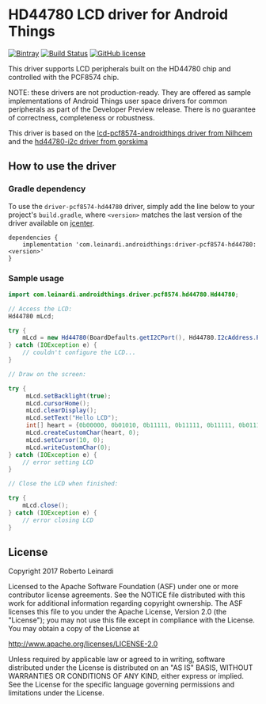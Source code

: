 # HD44780 LCD driver for Android Things

[![Bintray](https://img.shields.io/bintray/v/leinardi/androidthings/driver-pcf8574-hd44780.svg?style=plastic)](https://bintray.com/leinardi/androidthings/driver-pcf8574-hd44780)
[![Build Status](https://img.shields.io/travis/leinardi/androidthings-drivers/master.svg?style=plastic)](https://travis-ci.org/leinardi/androidthings-drivers)
[![GitHub license](https://img.shields.io/github/license/leinardi/androidthings-drivers.svg?style=plastic)](https://github.com/leinardi/androidthings-drivers/blob/master/LICENSE)

This driver supports LCD peripherals built on the HD44780 chip and controlled with the PCF8574 chip.

NOTE: these drivers are not production-ready. They are offered as sample
implementations of Android Things user space drivers for common peripherals
as part of the Developer Preview release. There is no guarantee
of correctness, completeness or robustness.

This driver is based on the [lcd-pcf8574-androidthings driver from Nilhcem](https://github.com/Nilhcem/lcd-pcf8574-androidthings)
and the [hd44780-i2c driver from gorskima](https://github.com/gorskima/hd44780-i2c) 

## How to use the driver

### Gradle dependency

To use the `driver-pcf8574-hd44780` driver, simply add the line below to your project's `build.gradle`,
where `<version>` matches the last version of the driver available on [jcenter][jcenter].

```
dependencies {
    implementation 'com.leinardi.androidthings:driver-pcf8574-hd44780:<version>'
}
```

### Sample usage

```java
import com.leinardi.androidthings.driver.pcf8574.hd44780.Hd44780;

// Access the LCD:
Hd44780 mLcd;

try {
    mLcd = new Hd44780(BoardDefaults.getI2CPort(), Hd44780.I2cAddress.PCF8574AT, Hd44780.Geometry.LCD_20X4);
} catch (IOException e) {
    // couldn't configure the LCD...
}

// Draw on the screen:

try {
     mLcd.setBacklight(true);
     mLcd.cursorHome();
     mLcd.clearDisplay();
     mLcd.setText("Hello LCD");
     int[] heart = {0b00000, 0b01010, 0b11111, 0b11111, 0b11111, 0b01110, 0b00100, 0b00000};
     mLcd.createCustomChar(heart, 0);
     mLcd.setCursor(10, 0);
     mLcd.writeCustomChar(0);
} catch (IOException e) {
    // error setting LCD
}

// Close the LCD when finished:

try {
    mLcd.close();
} catch (IOException e) {
    // error closing LCD
}
```

## License

Copyright 2017 Roberto Leinardi

Licensed to the Apache Software Foundation (ASF) under one or more contributor
license agreements.  See the NOTICE file distributed with this work for
additional information regarding copyright ownership.  The ASF licenses this
file to you under the Apache License, Version 2.0 (the "License"); you may not
use this file except in compliance with the License.  You may obtain a copy of
the License at

  http://www.apache.org/licenses/LICENSE-2.0

Unless required by applicable law or agreed to in writing, software
distributed under the License is distributed on an "AS IS" BASIS, WITHOUT
WARRANTIES OR CONDITIONS OF ANY KIND, either express or implied.  See the
License for the specific language governing permissions and limitations under
the License.

[jcenter]: https://bintray.com/leinardi/androidthings/driver-pcf8574-hd44780/_latestVersion
